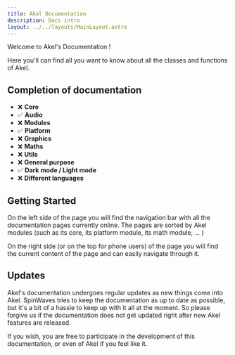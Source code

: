 ```yaml
---
title: Akel Documentation
description: Docs intro
layout: ../../layouts/MainLayout.astro
---
```


Welcome to Akel's Documentation !

Here you'll can find all you want to know about all the classes and functions of Akel.

## Completion of documentation

- ❌ **Core**
- ✅  **Audio**
- ❌ **Modules**
- ✅  **Platform**
- ❌ **Graphics**
- ❌ **Maths**
- ❌ **Utils**
- ❌ **General purpose**
- ✅ **Dark mode / Light mode**
- ❌ **Different languages**

## Getting Started

On the left side of the page you will find the navigation bar with all the documentation pages currently online. The pages are sorted by Akel modules (such as its core, its platform module, its math module, ...  )

On the right side (or on the top for phone users) of the page you will find the current content of the page and can easily navigate through it.

## Updates

Akel's documentation undergoes regular updates as new things come into Akel. SpinWaves tries to keep the documentation as up to date as possible, but it's a bit of a hassle to keep up with it all at the moment. So please forgive us if the documentation does not get updated right after new Akel features are released.

If you wish, you are free to participate in the development of this documentation, or even of Akel if you feel like it.
